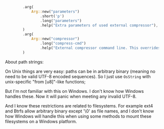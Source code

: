 ```rust
        .arg(
            Arg::new("parameters")
                .short('p')
                .long("parameters")
                .help("Extra parameters of used external compressor"),
        )
        .arg(
            Arg::new("compressor")
                .long("compress-cmd")
                .help("External compressor command line. This overrides the default method"),
        )
```

About path strings:

On Unix things are very easy: paths can be in arbitrary binary (meaning no need
to be valid UTF-8 encoded sequences).
So I just use `OsString` with unix-specific "from [u8]"-like functions;

But I'm not familiar with this on Windows. I don't know how Windows handles
these. Now it will panic when meeting any invalid UTF-8.

And I know these restrictions are related to filesystems. For example ext4
and Btrfs allow arbitrary binary except '\0' as file names, and I don't know how
Windows will handle this when using some methods to mount these filesystems
on a Windows platform.